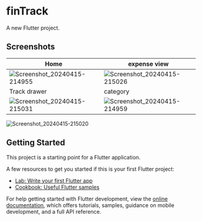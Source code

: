 # finTrack

A new Flutter project.

## Screenshots
Home | expense view
--- | ---
![Screenshot_20240415-214955](https://github.com/Kaushikmak/FinTrack/assets/96010041/8f39e5c7-e84a-4a86-8dc7-e5fb669e9944) | ![Screenshot_20240415-215026](https://github.com/Kaushikmak/FinTrack/assets/96010041/7ef89090-ac20-422a-8e22-f9b097df7650)
Track drawer | category
![Screenshot_20240415-215031](https://github.com/Kaushikmak/FinTrack/assets/96010041/f764822a-343d-4015-85c0-56bb784498d3) | ![Screenshot_20240415-214959](https://github.com/Kaushikmak/FinTrack/assets/96010041/5ab8a9a0-c4a2-4900-b10d-29674b45c11d)

![Screenshot_20240415-215020](https://github.com/Kaushikmak/FinTrack/assets/96010041/bbdc6df8-9624-4d69-8317-b259b5c5078f)


## Getting Started

This project is a starting point for a Flutter application.

A few resources to get you started if this is your first Flutter project:

- [Lab: Write your first Flutter app](https://docs.flutter.dev/get-started/codelab)
- [Cookbook: Useful Flutter samples](https://docs.flutter.dev/cookbook)

For help getting started with Flutter development, view the
[online documentation](https://docs.flutter.dev/), which offers tutorials,
samples, guidance on mobile development, and a full API reference.
